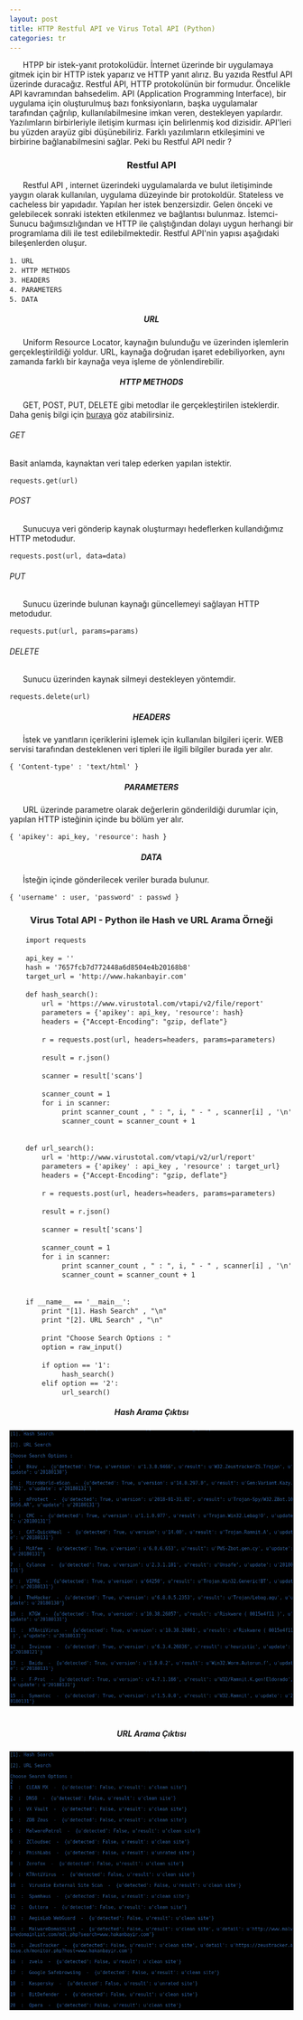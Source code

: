 ```yaml
---
layout: post
title: HTTP Restful API ve Virus Total API (Python)
categories: tr
---
```




&nbsp;&nbsp;&nbsp;&nbsp;&nbsp;&nbsp;HTPP bir istek-yanıt protokolüdür. İnternet üzerinde bir uygulamaya gitmek için bir HTTP istek yaparız ve HTTP yanıt alırız. Bu yazıda Restful API üzerinde duracağız. Restful API, HTTP protokolünün bir formudur. Öncelikle API kavramından bahsedelim. API (Application Programming Interface), bir uygulama için oluşturulmuş bazı fonksiyonların, başka uygulamalar tarafından çağrılıp, kullanılabilmesine imkan veren, destekleyen yapılardır. Yazılımların birbirleriyle iletişim kurması için belirlenmiş kod dizisidir. API'leri bu yüzden arayüz gibi düşünebiliriz. Farklı yazılımların etkileşimini ve birbirine bağlanabilmesini sağlar. Peki bu Restful API nedir ? 


<center><h3>Restful API</h3></center>

&nbsp;&nbsp;&nbsp;&nbsp;&nbsp;&nbsp;Restful API , internet üzerindeki uygulamalarda ve bulut iletişiminde yaygın olarak kullanılan, uygulama düzeyinde bir protokoldür. Stateless ve cacheless bir yapıdadır. Yapılan her istek benzersizdir. Gelen önceki ve gelebilecek sonraki istekten etkilenmez ve bağlantısı bulunmaz. İstemci-Sunucu bağımsızlığından ve HTTP ile çalıştığından dolayı uygun herhangi bir programlama dili ile test edilebilmektedir. Restful API'nin yapısı aşağıdaki bileşenlerden oluşur. 


`1. URL`<br>
`2. HTTP METHODS`<br>
`3. HEADERS`<br>
`4. PARAMETERS`<br>
`5. DATA`<br>


<center><h5>URL</h5></center>
&nbsp;&nbsp;&nbsp;&nbsp;&nbsp;&nbsp;Uniform Resource Locator, kaynağın bulunduğu ve üzerinden işlemlerin gerçekleştirildiği yoldur. URL, kaynağa doğrudan işaret edebiliyorken, aynı zamanda farklı bir kaynağa veya işleme de yönlendirebilir. 

<center><h5>HTTP METHODS</h5></center>
&nbsp;&nbsp;&nbsp;&nbsp;&nbsp;&nbsp;GET, POST, PUT, DELETE gibi metodlar ile gerçekleştirilen isteklerdir. Daha geniş bilgi için <a href="http://127.0.0.1:4000/tr/2017/07/14/http.html">buraya</a>
göz atabilirsiniz. 

<h6>GET</h6>
Basit anlamda, kaynaktan veri talep ederken yapılan istektir. 
	
	requests.get(url)

<h6>POST</h6>
&nbsp;&nbsp;&nbsp;&nbsp;&nbsp;&nbsp;Sunucuya veri gönderip kaynak oluşturmayı hedeflerken kullandığımız HTTP metodudur.

	requests.post(url, data=data)	

<h6>PUT</h6>
&nbsp;&nbsp;&nbsp;&nbsp;&nbsp;&nbsp;Sunucu üzerinde bulunan kaynağı güncellemeyi sağlayan HTTP metodudur. 

	requests.put(url, params=params)
	
<h6>DELETE</h6>
&nbsp;&nbsp;&nbsp;&nbsp;&nbsp;&nbsp;Sunucu üzerinden kaynak silmeyi destekleyen yöntemdir. 

	requests.delete(url)



<center><h5>HEADERS</h5></center>

&nbsp;&nbsp;&nbsp;&nbsp;&nbsp;&nbsp;İstek ve yanıtların içeriklerini işlemek için kullanılan bilgileri içerir. WEB servisi tarafından desteklenen veri tipleri ile ilgili bilgiler burada yer alır. 

	{ 'Content-type' : 'text/html' }

<center><h5>PARAMETERS</h5></center>

&nbsp;&nbsp;&nbsp;&nbsp;&nbsp;&nbsp;URL üzerinde parametre olarak değerlerin gönderildiği durumlar için, yapılan HTTP isteğinin içinde bu bölüm yer alır. 

	{ 'apikey': api_key, 'resource': hash }

<center><h5>DATA</h5></center>

&nbsp;&nbsp;&nbsp;&nbsp;&nbsp;&nbsp;İsteğin içinde gönderilecek veriler burada bulunur. 

	{ 'username' : user, 'password' : passwd }

<center><h3>Virus Total API - Python ile Hash ve URL Arama Örneği </h3></center>
	
	
		import requests

		api_key = ''
		hash = '7657fcb7d772448a6d8504e4b20168b8'
		target_url = 'http://www.hakanbayir.com'

		def hash_search():
		    url = 'https://www.virustotal.com/vtapi/v2/file/report'
		    parameters = {'apikey': api_key, 'resource': hash}
		    headers = {"Accept-Encoding": "gzip, deflate"}

		    r = requests.post(url, headers=headers, params=parameters)

		    result = r.json()

		    scanner = result['scans']

		    scanner_count = 1
		    for i in scanner:
			     print scanner_count , " : ", i, " - " , scanner[i] , '\n'
			     scanner_count = scanner_count + 1


		def url_search():
		    url = 'http://www.virustotal.com/vtapi/v2/url/report'
		    parameters = {'apikey' : api_key , 'resource' : target_url}
		    headers = {"Accept-Encoding": "gzip, deflate"}

		    r = requests.post(url, headers=headers, params=parameters)

		    result = r.json()

		    scanner = result['scans']

		    scanner_count = 1
		    for i in scanner:
			     print scanner_count , " : ", i, " - " , scanner[i] , '\n'
			     scanner_count = scanner_count + 1


		if __name__ == '__main__':
		    print "[1]. Hash Search" , "\n"
		    print "[2]. URL Search" , "\n"

		    print "Choose Search Options : "
		    option = raw_input()

		    if option == '1':
			     hash_search()
		    elif option == '2':
			     url_search()
	
	
	
	
<center><h5>Hash Arama Çıktısı</h5></center>
<img src="/img/virustotal/hash_search.png"><br><br>
<center><h5>URL Arama Çıktısı</h5></center>
<img src="/img/virustotal/url_search.png"><br>





















